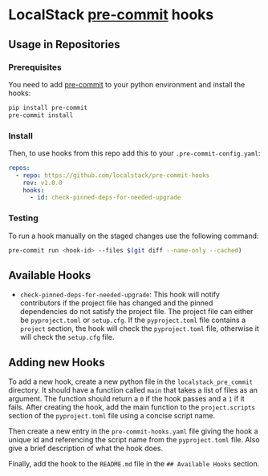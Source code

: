 # LocalStack [pre-commit](https://pre-commit.com/) hooks

## Usage in Repositories

### Prerequisites 
You need to add [pre-commit](https://pre-commit.com/) to your python environment and install the hooks:

```bash
pip install pre-commit
pre-commit install
```

### Install

Then, to use hooks from this repo add this to your `.pre-commit-config.yaml`:

```yaml
repos:
  - repo: https://github.com/localstack/pre-commit-hooks
    rev: v1.0.0
    hooks:
      - id: check-pinned-deps-for-needed-upgrade
```

### Testing
To run a hook manually on the staged changes use the following command:

```bash
pre-commit run <hook-id> --files $(git diff --name-only --cached)
```

## Available Hooks

- `check-pinned-deps-for-needed-upgrade`: This hook will notify contributors if the project file has changed and the pinned dependencies do not satisfy the project file. 
The project file can either be `pyproject.toml` or `setup.cfg`.
If the `pyproject.toml` file contains a `project` section, the hook will check the `pyproject.toml` file, otherwise it will check the `setup.cfg` file.

## Adding new Hooks

To add a new hook, create a new python file in the `localstack_pre_commit` directory.
It should have a function called `main` that takes a list of files as an argument.
The function should return a `0` if the hook passes and a `1` if it fails.
After creating the hook, add the main function to the `project.scripts` section of the `pyproject.toml` file using a concise script name.

Then create a new entry in the `pre-commit-hooks.yaml` file giving the hook a unique id and referencing the script name from the `pyproject.toml` file.
Also give a brief description of what the hook does.

Finally, add the hook to the `README.md` file in the `## Available Hooks` section.